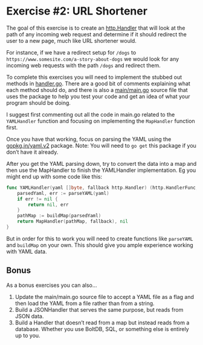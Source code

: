 # Exercise #2: URL Shortener

The goal of this exercise is to create
an [http.Handler](https://golang.org/pkg/net/http/#Handler) that will look at
the path of any incoming web request and determine if it should redirect the
user to a new page, much like URL shortener would.

For instance, if we have a redirect setup for `/dogs`
to `https://www.somesite.com/a-story-about-dogs` we would look for any incoming
web requests with the path `/dogs` and redirect them.

To complete this exercises you will need to implement the stubbed out methods in
[handler.go](https://github.com/gophercises/urlshort/blob/master/handler.go).
There are a good bit of comments explaining what each method should do, and
there is also
a [main/main.go](https://github.com/gophercises/urlshort/blob/master/main/main.go)
source file that uses the package to help you test your code and get an idea of
what your program should be doing.

I suggest first commenting out all the code in main.go related to the
`YAMLHandler` function and focusing on implementing the `MapHandler` function
first.

Once you have that working, focus on parsing the YAML using
the [gopkg.in/yaml.v2](https://godoc.org/gopkg.in/yaml.v2)
package. Note: You will need to `go get` this package if you don’t have it
already.

After you get the YAML parsing down, try to convert the data into a map and then
use the MapHandler to finish the YAMLHandler implementation. Eg you might end up
with some code like this:

```go
func YAMLHandler(yaml []byte, fallback http.Handler) (http.HandlerFunc, error) {
    parsedYaml, err := parseYAML(yaml)
    if err != nil {
        return nil, err
    }
    pathMap := buildMap(parsedYaml)
    return MapHandler(pathMap, fallback), nil
}
```

But in order for this to work you will need to create functions like `parseYAML`
and `buildMap` on your own. This should give you ample experience working with
YAML data.

## Bonus

As a bonus exercises you can also…

1. Update the main/main.go source file to accept a YAML file as a flag and then
   load the YAML from a file rather than from a string.
2. Build a JSONHandler that serves the same purpose, but reads from JSON data.
3. Build a Handler that doesn’t read from a map but instead reads from a
   database. Whether you use BoltDB, SQL, or something else is entirely up to
   you.